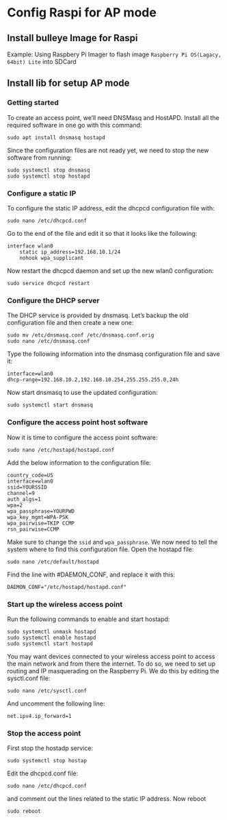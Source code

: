 # Config Raspi for AP mode


## Install bulleye Image for Raspi
Example: Using Raspbery Pi Imager to flash image `Raspberry Pi OS(Lagacy, 64bit) Lite` into SDCard

## Install lib for setup AP mode

### Getting started
To create an access point, we’ll need DNSMasq and HostAPD. Install all the required software in one go with this command:
```
sudo apt install dnsmasq hostapd
```

Since the configuration files are not ready yet, we need to stop the new software from running:
```
sudo systemctl stop dnsmasq
sudo systemctl stop hostapd
```

### Configure a static IP

To configure the static IP address, edit the dhcpcd configuration file with:
```
sudo nano /etc/dhcpcd.conf
```

Go to the end of the file and edit it so that it looks like the following:
```
interface wlan0
    static ip_address=192.168.10.1/24
    nohook wpa_supplicant
```

Now restart the dhcpcd daemon and set up the new wlan0 configuration:
```
sudo service dhcpcd restart
```

### Configure the DHCP server

The DHCP service is provided by dnsmasq. Let’s backup the old configuration file and then create a new one:
```
sudo mv /etc/dnsmasq.conf /etc/dnsmasq.conf.orig
sudo nano /etc/dnsmasq.conf
```

Type the following information into the dnsmasq configuration file and save it:
```
interface=wlan0
dhcp-range=192.168.10.2,192.168.10.254,255.255.255.0,24h
```

Now start dnsmasq to use the updated configuration:
```
sudo systemctl start dnsmasq
```

### Configure the access point host software
Now it is time to configure the access point software:
```
sudo nano /etc/hostapd/hostapd.conf
```

Add the below information to the configuration file:
```
country_code=US
interface=wlan0
ssid=YOURSSID
channel=9
auth_algs=1
wpa=2
wpa_passphrase=YOURPWD
wpa_key_mgmt=WPA-PSK
wpa_pairwise=TKIP CCMP
rsn_pairwise=CCMP
```

Make sure to change the `ssid` and `wpa_passphrase`. We now need to tell the system where to find this configuration file. Open the hostapd file:
```
sudo nano /etc/default/hostapd
```

Find the line with #DAEMON_CONF, and replace it with this:
```
DAEMON_CONF="/etc/hostapd/hostapd.conf"
```

### Start up the wireless access point
Run the following commands to enable and start hostapd:
```
sudo systemctl unmask hostapd
sudo systemctl enable hostapd
sudo systemctl start hostapd
```

You may want devices connected to your wireless access point to access the main network and from there the internet. To do so, we need to set up routing and IP masquerading on the Raspberry Pi. We do this by editing the sysctl.conf file:
```
sudo nano /etc/sysctl.conf
```
And uncomment the following line:
```
net.ipv4.ip_forward=1
```

### Stop the access point
First stop the hostadp service:
```
sudo systemctl stop hostap
```

Edit the dhcpcd.conf file:
```
sudo nano /etc/dhcpcd.conf
```

and comment out the lines related to the static IP address. Now reboot
```
sudo reboot
```



